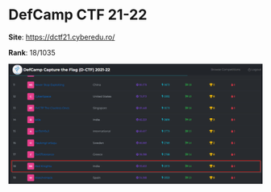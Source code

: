 # DefCamp CTF 21-22 

**Site**: https://dctf21.cyberedu.ro/

**Rank**: 18/1035

![](scoreboard.png)
